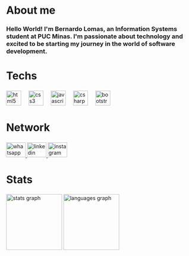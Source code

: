 <h1 align="left">About me</h1>

###

<h3 align="left">Hello World! I'm Bernardo Lomas, an Information Systems student at PUC Minas. I'm passionate about technology and excited to be starting my journey in the world of software development.</h3>

###

<h1 align="left">Techs</h1>

###

<div align="left">
  <img src="https://cdn.jsdelivr.net/gh/devicons/devicon/icons/html5/html5-original.svg" height="40" alt="html5 logo"  />
  <img width="12" />
  <img src="https://cdn.jsdelivr.net/gh/devicons/devicon/icons/css3/css3-original.svg" height="40" alt="css3 logo"  />
  <img width="12" />
  <img src="https://cdn.jsdelivr.net/gh/devicons/devicon/icons/javascript/javascript-original.svg" height="40" alt="javascript logo"  />
  <img width="12" />
  <img src="https://cdn.jsdelivr.net/gh/devicons/devicon/icons/csharp/csharp-original.svg" height="40" alt="csharp logo"  />
  <img width="12" />
  <img src="https://cdn.jsdelivr.net/gh/devicons/devicon/icons/bootstrap/bootstrap-original.svg" height="40" alt="bootstrap logo"  />
</div>

###

<h1 align="left">Network</h1>

###

<div align="left">
  <a href="https://wa.me/5531988407804" target="_blank">
    <img src="https://raw.githubusercontent.com/maurodesouza/profile-readme-generator/master/src/assets/icons/social/whatsapp/default.svg" width="52" height="40" alt="whatsapp logo"  />
  </a>
  <a href="https://www.linkedin.com/in/bernardo-lomas-220830355/" target="_blank">
    <img src="https://raw.githubusercontent.com/maurodesouza/profile-readme-generator/master/src/assets/icons/social/linkedin/default.svg" width="52" height="40" alt="linkedin logo"  />
  </a>
  <img src="https://raw.githubusercontent.com/maurodesouza/profile-readme-generator/master/src/assets/icons/social/instagram/default.svg" width="52" height="40" alt="instagram logo"  />
</div>

###

<h1 align="left">Stats</h1>

###

<div align="left">
  <img src="https://github-readme-stats.vercel.app/api?username=BernardoLomas&hide_title=false&hide_rank=false&show_icons=true&include_all_commits=true&count_private=true&disable_animations=false&theme=noctis_minimus&locale=en&hide_border=false&order=1" height="150" alt="stats graph"  />
  <img src="https://github-readme-stats.vercel.app/api/top-langs?username=BernardoLomas&locale=en&hide_title=false&layout=compact&card_width=320&langs_count=5&theme=noctis_minimus&hide_border=false&order=2" height="150" alt="languages graph"  />
</div>

###
